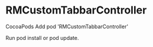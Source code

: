 # RMCustomTabbarController

CocoaPods
Add pod 'RMCustomTabbarController'

Run pod install or pod update.

